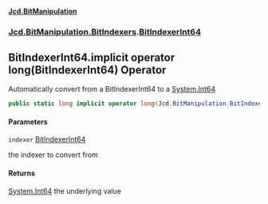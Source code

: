 #### [Jcd.BitManipulation](index.md 'index')
### [Jcd.BitManipulation.BitIndexers](Jcd.BitManipulation.BitIndexers.md 'Jcd.BitManipulation.BitIndexers').[BitIndexerInt64](Jcd.BitManipulation.BitIndexers.BitIndexerInt64.md 'Jcd.BitManipulation.BitIndexers.BitIndexerInt64')

## BitIndexerInt64.implicit operator long(BitIndexerInt64) Operator

Automatically convert from a BitIndexerInt64 to
a [System.Int64](https://docs.microsoft.com/en-us/dotnet/api/System.Int64 'System.Int64')

```csharp
public static long implicit operator long(Jcd.BitManipulation.BitIndexers.BitIndexerInt64 indexer);
```
#### Parameters

<a name='Jcd.BitManipulation.BitIndexers.BitIndexerInt64.op_Implicitlong(Jcd.BitManipulation.BitIndexers.BitIndexerInt64).indexer'></a>

`indexer` [BitIndexerInt64](Jcd.BitManipulation.BitIndexers.BitIndexerInt64.md 'Jcd.BitManipulation.BitIndexers.BitIndexerInt64')

the indexer to convert from

#### Returns

[System.Int64](https://docs.microsoft.com/en-us/dotnet/api/System.Int64 'System.Int64')
the underlying value